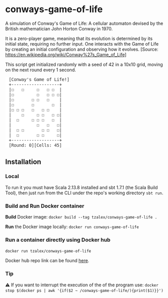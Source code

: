 # conways-game-of-life
A simulation of Conway's Game of Life: A cellular automaton devised by the British mathematician John Horton Conway in 1970.

It is a zero-player game, meaning that its evolution is determined by its initial state, requiring no further input. One interacts with the Game of Life by creating an initial configuration and observing how it evolves. [Source: https://en.wikipedia.org/wiki/Conway%27s_Game_of_Life]

This script get initialized randomly with a seed of 42 in a 10x10 grid, moving on the next round every 1 second.

![Alt text](https://github.com/Tzal3x/conways-game-of-life/blob/main/gameoflife.gif)

## Installation
### Local
To run it you must have Scala 2.13.8 installed and sbt 1.7.1
 (the Scala Build Tool), then just run from the CLI under the repo's working directory `sbt run`.

### Build and Run Docker container
**Build** Docker image: `docker build --tag tzalex/conways-game-of-life .`

**Run** the Docker image locally: `docker run conways-game-of-life`

### Run a container directly using Docker hub
`docker run tzalex/conways-game-of-life`

Docker hub repo link can be found [here](https://hub.docker.com/repository/docker/tzalex/conways-game-of-life).


### Tip 
⚠️ If you want to interrupt the execution of the of the program use: `docker stop $(docker ps | awk '{if($2 ~ /conways-game-of-life/){print($1)}}')`




